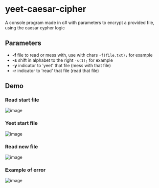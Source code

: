 # yeet-caesar-cipher
A console program made in c# with parameters to encrypt a provided file, using the caesar cypher logic

## Parameters
* **-f** file to read or mess with, use with chars ``` -f(file.txt); ``` for example
* **-s** shift in alphabet to the right ``` -s(1); ``` for example
* **-y** indicator to 'yeet' that file (mess with that file)
* **-r** indicator to 'read' that file (read that file)


## Demo

### Read start file
![image](https://github.com/FrancesinhaMan/yeet-caesar-cipher/blob/master/image/Capturar0.PNG)
### Yeet start file
![image](https://github.com/FrancesinhaMan/yeet-caesar-cipher/blob/master/image/Capturar1.PNG)
### Read new file
![image](https://github.com/FrancesinhaMan/yeet-caesar-cipher/blob/master/image/Capturar3.PNG)

### Example of error
![image](https://github.com/FrancesinhaMan/yeet-caesar-cipher/blob/master/image/Capturar2.PNG)
